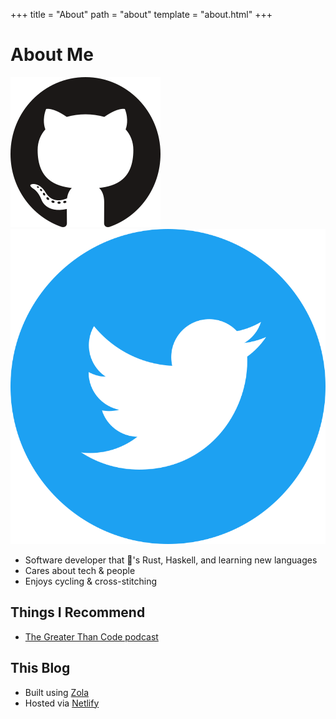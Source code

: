 +++
title = "About"
path = "about"
template = "about.html"
+++

# About Me

<div class="about-images">
  <a href="https://github.com/amy-keibler"><img src="GitHub-Mark.svg" alt="My GitHub"></a>
  <a href="https://twitter.com/amelia_codes"><img src="Twitter_Social_Icon_Circle_Color.svg" alt="My Twitter"></a>
</div>

* Software developer that 💜's Rust, Haskell, and learning new languages
* Cares about tech & people
* Enjoys cycling & cross-stitching

## Things I Recommend

* [The Greater Than Code podcast](https://www.greaterthancode.com/)

## This Blog

* Built using [Zola](https://www.getzola.org/)
* Hosted via [Netlify](https://www.netlify.com/)
